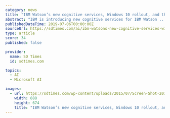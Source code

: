 ```yaml
---
category: news
title: "IBM Watson’s new cognitive services, Windows 10 rollout, and the…"
abstract: "IBM is introducing new cognitive services for IBM Watson ... patents and documents across a variety of languages. How Microsoft will rollout Windows 10 With Windows 10 coming at the end of the month, Microsoft has provided some insight into how the ..."
publishedDateTime: 2019-07-06T00:00:00Z
sourceUrl: https://sdtimes.com/ai/ibm-watsons-new-cognitive-services-windows-10-rollout-and-the-hacking-teams-hack-attack-sd-times-news-digest-july-6-2015/
type: article
score: 34
published: false

provider:
  name: SD Times
  id: sdtimes.com

topics:
  - AI
  - Microsoft AI

images:
  - url: https://sdtimes.com/wp-content/uploads/2015/07/Screen-Shot-2015-07-06-at-12.56.13-PM.png
    width: 888
    height: 674
    title: "IBM Watson’s new cognitive services, Windows 10 rollout, and the…"
---
```

